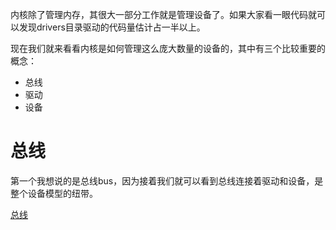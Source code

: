 内核除了管理内存，其很大一部分工作就是管理设备了。如果大家看一眼代码就可以发现drivers目录驱动的代码量估计占一半以上。

现在我们就来看看内核是如何管理这么庞大数量的设备的，其中有三个比较重要的概念：

  * 总线
  * 驱动
  * 设备

# 总线

第一个我想说的是总线bus，因为接着我们就可以看到总线连接着驱动和设备，是整个设备模型的纽带。

[总线][1]

[1]: /bus_driver_device/01-bus.md
